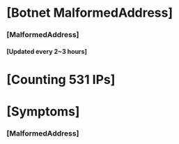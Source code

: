 # [Botnet MalformedAddress]
### [MalformedAddress]
#### [Updated every 2~3 hours]

# [Counting 531 IPs]

# [Symptoms] 
###   [MalformedAddress]
